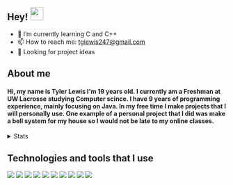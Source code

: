 ## Hey! <img src="https://raw.githubusercontent.com/MartinHeinz/MartinHeinz/master/wave.gif" width="30px">

- 🌱 I’m currently learning C and C++
- 📫 How to reach me: tglewis247@gmail.com
- 👀 Looking for project ideas

About me
--------
#### Hi, my name is Tyler Lewis I'm 19 years old. I currently am a Freshman at UW Lacrosse studying Computer scince. I have 9 years of programming experience, mainly focusing on Java. In my free time I make projects that I will personally use. One example of a personal project that I did was make a bell system for my house so I would not be late to my online classes.
<html>
<details closed>
<summary>Stats</summary>
  <br>
  <img src="https://github-readme-stats.vercel.app/api?username=tylerlewis1&show_icons=true&theme=dark">
  <br>
  <img src="https://github-readme-stats.vercel.app/api/top-langs/?username=tylerlewis1&theme=dark">
</details>
</html>

Technologies and tools that I use
--------

![](https://img.shields.io/badge/Code-Java-informational?style=flat&logo=data:image/svg%2bxml;base64,<BASE64_DATA>)
![](https://img.shields.io/badge/Code-JavaScript-informational?style=flat&logo=data:image/svg%2bxml;base64,<BASE64_DATA>)
![](https://img.shields.io/badge/Code-Cs-informational?style=flat&logo=data:image/svg%2bxml;base64,<BASE64_DATA>)
![](https://img.shields.io/badge/Code-HTML5-informational?style=flat&logo=data:image/svg%2bxml;base64,<BASE64_DATA>)
![](https://img.shields.io/badge/Code-Python-informational?style=flat&logo=data:image/svg%2bxml;base64,<BASE64_DATA>)
![](https://img.shields.io/badge/OS-Linux-informational?style=flat&logo=data:image/svg%2bxml;base64,<BASE64_DATA>)
![](https://img.shields.io/badge/OS-Windows-informational?style=flat&logo=data:image/svg%2bxml;base64,<BASE64_DATA>)
![](https://img.shields.io/badge/OS-MacOS-informational?style=flat&logo=data:image/svg%2bxml;base64,<BASE64_DATA>)
![](https://img.shields.io/badge/IDE-Eclipse-informational?style=flat&logo=data:image/svg%2bxml;base64,<BASE64_DATA>)
![](https://img.shields.io/badge/IDE-VSCode-informational?style=flat&logo=data:image/svg%2bxml;base64,<BASE64_DATA>)
